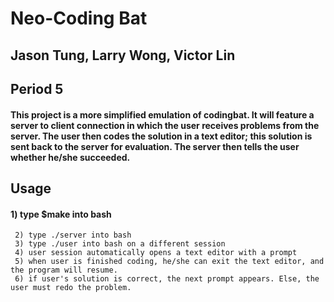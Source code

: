 # Neo-Coding Bat

## Jason Tung, Larry Wong, Victor Lin
## Period 5

#### This project is a more simplified emulation of codingbat. It will feature a server to client connection in which the user receives problems from the server. The user then codes the solution in a text editor; this solution is sent back to the server for evaluation. The server then tells the user whether he/she succeeded.

## Usage
#### 1) type $make into bash
	 2) type ./server into bash
	 3) type ./user into bash on a different session
	 4) user session automatically opens a text editor with a prompt
	 5) when user is finished coding, he/she can exit the text editor, and the program will resume.
	 6) if user's solution is correct, the next prompt appears. Else, the user must redo the problem.
